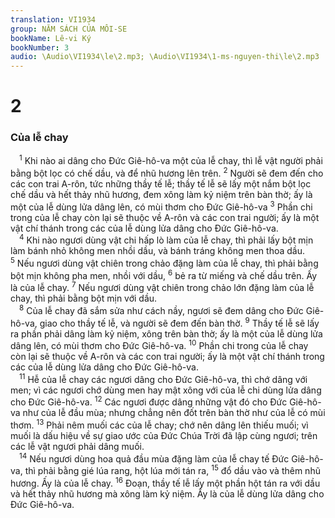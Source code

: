 ```yaml
---
translation: VI1934
group: NĂM SÁCH CỦA MÔI-SE
bookName: Lê-vi Ký 
bookNumber: 3
audio: \Audio\VI1934\le\2.mp3; \Audio\VI1934\1-ms-nguyen-thi\le\2.mp3
---
```


<div class="title"><h1>2</h1><h3>Của lễ chay</h3></div>
<span class="verse le_2_1"> <sup>1</sup> Khi nào ai dâng cho Đức Giê-hô-va một của lễ chay, thì lễ vật người phải bằng bột lọc có chế dầu, và để nhũ hương lên trên. </span>
<span class="verse le_2_2"><sup>2</sup> Người sẽ đem đến cho các con trai A-rôn, tức những thầy tế lễ; thầy tế lễ sẽ lấy một nắm bột lọc chế dầu và hết thảy nhũ hương, đem xông làm kỷ niệm trên bàn thờ; ấy là một của lễ dùng lửa dâng lên, có mùi thơm cho Đức Giê-hô-va </span>
<span class="verse le_2_3"><sup>3</sup> Phần chi trong của lễ chay còn lại sẽ thuộc về A-rôn và các con trai người; ấy là một vật chí thánh trong các của lễ dùng lửa dâng cho Đức Giê-hô-va. <br/></span>
<span class="verse le_2_4"> <sup>4</sup> Khi nào ngươi dùng vật chi hấp lò làm của lễ chay, thì phải lấy bột mịn làm bánh nhỏ không men nhồi dầu, và bánh tráng không men thoa dầu. </span>
<span class="verse le_2_5"><sup>5</sup> Nếu ngươi dùng vật chiên trong chảo đặng làm của lễ chay, thì phải bằng bột mịn không pha men, nhồi với dầu, </span>
<span class="verse le_2_6"><sup>6</sup> bẻ ra từ miếng và chế dầu trên. Ấy là của lễ chay. </span>
<span class="verse le_2_7"><sup>7</sup> Nếu ngươi dùng vật chiên trong chảo lớn đặng làm của lễ chay, thì phải bằng bột mịn với dầu. <br/></span>
<span class="verse le_2_8"> <sup>8</sup> Của lễ chay đã sắm sửa như cách nầy, ngươi sẽ đem dâng cho Đức Giê-hô-va, giao cho thầy tế lễ, và người sẽ đem đến bàn thờ. </span>
<span class="verse le_2_9"><sup>9</sup> Thầy tế lễ sẽ lấy ra phần phải dâng làm kỷ niệm, xông trên bàn thờ; ấy là một của lễ dùng lửa dâng lên, có mùi thơm cho Đức Giê-hô-va. </span>
<span class="verse le_2_10"><sup>10</sup> Phần chi trong của lễ chay còn lại sẽ thuộc về A-rôn và các con trai người; ấy là một vật chí thánh trong các của lễ dùng lửa dâng cho Đức Giê-hô-va. <br/></span>
<span class="verse le_2_11"> <sup>11</sup> Hễ của lễ chay các ngươi dâng cho Đức Giê-hô-va, thì chớ dâng với men; vì các ngươi chớ dùng men hay mật xông với của lễ chi dùng lửa dâng cho Đức Giê-hô-va. </span>
<span class="verse le_2_12"><sup>12</sup> Các ngươi được dâng những vật đó cho Đức Giê-hô-va như của lễ đầu mùa; nhưng chẳng nên đốt trên bàn thờ như của lễ có mùi thơm. </span>
<span class="verse le_2_13"><sup>13</sup> Phải nêm muối các của lễ chay; chớ nên dâng lên thiếu muối; vì muối là dấu hiệu về sự giao ước của Đức Chúa Trời đã lập cùng ngươi; trên các lễ vật ngươi phải dâng muối. <br/></span>
<span class="verse le_2_14"> <sup>14</sup> Nếu ngươi dùng hoa quả đầu mùa đặng làm của lễ chay tế Đức Giê-hô-va, thì phải bằng gié lúa rang, hột lúa mới tán ra, </span>
<span class="verse le_2_15"><sup>15</sup> đổ dầu vào và thêm nhũ hương. Ấy là của lễ chay. </span>
<span class="verse le_2_16"><sup>16</sup> Đoạn, thầy tế lễ lấy một phần hột tán ra với dầu và hết thảy nhũ hương mà xông làm kỷ niệm. Ấy là của lễ dùng lửa dâng cho Đức Giê-hô-va. <br/></span>
